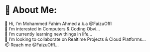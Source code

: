# 💫 About Me:
👋 Hi, I’m Mohammed Fahim Ahmed a.k.a @FaizuOffl<br>👀 I’m interested in Computers & Coding Obvi...<br>🌱 I’m currently learning new things in life...<br>💞️ I’m looking to collaborate on Realtime Projects & Cloud Platforms...<br>📫 Reach me @FaizuOffl...
